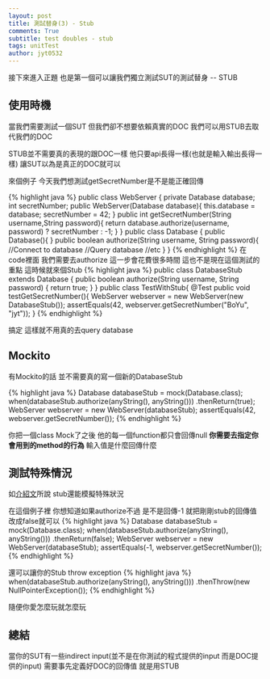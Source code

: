 ```yaml
---
layout: post
title: 測試替身(3) - Stub
comments: True 
subtitle: test doubles - stub
tags: unitTest
author: jyt0532
---
```


接下來進入正題 也是第一個可以讓我們獨立測試SUT的測試替身 -- STUB

## 使用時機

當我們需要測試一個SUT 但我們卻不想要依賴真實的DOC 我們可以用STUB去取代我們的DOC

STUB並不需要真的表現的跟DOC一樣 他只要api長得一樣(也就是輸入輸出長得一樣) 讓SUT以為是真正的DOC就可以

來個例子 今天我們想測試getSecretNumber是不是能正確回傳

{% highlight java %}
public class WebServer {
  private Database database;
  int secretNumber;
  public WebServer(Database database){
    this.database = database;
    secretNumber = 42;
  }
  public int getSecretNumber(String username,String password){
    return database.authorize(username, password) ? 
	secretNumber : -1;
  }
}
public class Database {
  public Database(){
  }
  public boolean authorize(String username, String password){
    //Connect to database
    //Query database
    //etc
  } 
}
{% endhighlight %}
在code裡面 我們需要去authorize 這一步會花費很多時間
這也不是現在這個測試的重點
這時候就來個Stub
{% highlight java %}
public class DatabaseStub extends Database {
  public boolean authorize(String username, String password) {
    return true;
  }
}
public class TestWithStub{
  @Test
  public void testGetSecretNumber(){
    WebServer webserver = new WebServer(new DatabaseStub());
    assertEquals(42, webserver.getSecretNumber("BoYu", "jyt"));
  }
{% endhighlight %}

搞定 這樣就不用真的去query database

## Mockito

有Mockito的話 並不需要真的寫一個新的DatabaseStub

{% highlight java %}
Database databaseStub = mock(Database.class);
when(databaseStub.authorize(anyString(), anyString()))
    .thenReturn(true);
WebServer webserver = new WebServer(databaseStub);
assertEquals(42, webserver.getSecretNumber());
{% endhighlight %}

你把一個class Mock了之後 他的每一個function都只會回傳null
**你需要去指定你會用到的method的行為** 輸入值是什麼回傳什麼

## 測試特殊情況

如[介紹文](/2017/12/15/test-doubles/)所說 stub還能模擬特殊狀況

在這個例子裡 你想知道如果authorize不過 是不是回傳-1
就把剛剛stub的回傳值改成false就可以 
{% highlight java %}
Database databaseStub = mock(Database.class);
when(databaseStub.authorize(anyString(), anyString()))
    .thenReturn(false);
WebServer webserver = new WebServer(databaseStub);
assertEquals(-1, webserver.getSecretNumber());
{% endhighlight %}

還可以讓你的Stub throw exception
{% highlight java %}
when(databaseStub.authorize(anyString(), anyString()))
  .thenThrow(new NullPointerException());
{% endhighlight %}

隨便你愛怎麼玩就怎麼玩

## 總結

當你的SUT有一些indirect input(並不是在你測試的程式提供的input 而是DOC提供的input) 需要事先定義好DOC的回傳值 就是用STUB

